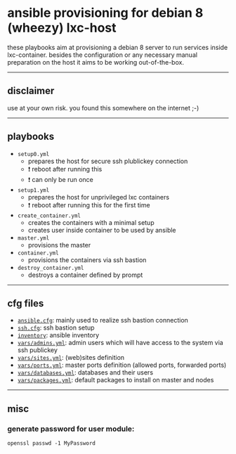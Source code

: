 # ansible provisioning for debian 8 (wheezy) lxc-host

these playbooks aim at provisioning a debian 8 server to run services inside lxc-container.
besides the configuration or any necessary manual preparation on the host it aims to be working out-of-the-box.

---

## disclaimer

use at your own risk. you found this somewhere on the internet ;-)

---

## playbooks

- ``setup0.yml``
  - prepares the host for secure ssh plublickey connection
  - :exclamation: reboot after running this
  - :exclamation: can only be run once
- ``setup1.yml``
  - prepares the host for unprivileged lxc containers
  - :exclamation: reboot after running this for the first time
- ``create_container.yml``
  - creates the containers with a minimal setup
  - creates user inside container to be used by ansible
- ``master.yml``
  - provisions the master
- ``container.yml``
  - provisions the containers via ssh bastion
- ``destroy_container.yml``
  - destroys a container defined by prompt

---

## cfg files

- [``ansible.cfg``](ansible.cfg.sample): mainly used to realize ssh bastion connection
- [``ssh.cfg``](ssh.cfg.sample): ssh bastion setup
- [``inventory``](inventory.sample): ansible inventory
- [``vars/admins.yml``](vars/admins.yml.sample): admin users which will have access to the system via ssh publickey
- [``vars/sites.yml``](vars/sites.yml.sample): (web)sites definition
- [``vars/ports.yml``](vars/ports.yml.sample): master ports definition (allowed ports, forwarded ports)
- [``vars/databases.yml``](vars/databases.yml.sample): databases and their users
- [``vars/packages.yml``](vars/packages.yml.sample): default packages to install on master and nodes

---

## misc

### generate password for user module:
    openssl passwd -1 MyPassword